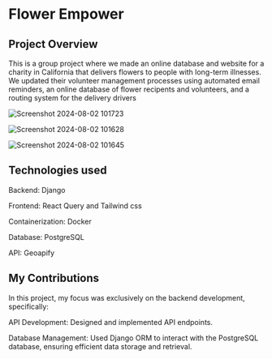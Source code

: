 # Flower Empower


## Project Overview


This is a group project where we made an online database and website for a charity in California that delivers flowers to people with long-term illnesses. 
We updated their volunteer management processes using automated email reminders, an online database of flower recipents and volunteers, and a routing system for the delivery drivers


![Screenshot 2024-08-02 101723](https://github.com/user-attachments/assets/a1e235a3-fc3f-418b-9c04-bf4f79144339)

![Screenshot 2024-08-02 101628](https://github.com/user-attachments/assets/e459d7b3-ca22-43dc-b86f-ad6169a07f56)

![Screenshot 2024-08-02 101645](https://github.com/user-attachments/assets/e71e7f83-7813-4b02-a8c6-a7e69a4db402)


## Technologies used

Backend: Django


Frontend: React Query and Tailwind css


Containerization: Docker


Database: PostgreSQL


API: Geoapify




## My Contributions

In this project, my focus was exclusively on the backend development, specifically:


API Development: Designed and implemented API endpoints.


Database Management: Used Django ORM to interact with the PostgreSQL database, ensuring efficient data storage and retrieval.

